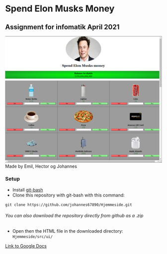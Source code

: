 # Spend Elon Musks Money
## Assignment for infomatik April 2021 
![preview](src/img/preview.png "Website Preview")
Made by Emil, Hector og Johannes

### Setup

- Install [git-bash](https://git-scm.com/downloads)
- Clone this repository with git-bash with this command:
```
git clone https://github.com/johannes67890/Hjemmeside.git
```
###### You can also download the repository directly from github as a .zip

- Open then the HTML file in the downloaded directory: ```Hjemmeside/src/ui/```

[Link to Google Docs](https://docs.google.com/document/d/1gDWuoMCSmeoFAbLCFk8Rvg7lYigrCp7-lk3ZK6oRXlU/edit?usp=sharing)